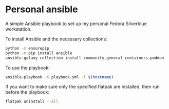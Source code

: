 # Personal ansible

A simple Ansible playbook to set up my personal Fedora Silverblue workstation.

To install Ansible and the necessary collections:

```sh
python -m ensurepip
python -m pip install ansible
ansible-galaxy collection install community.general containers.podman
```

To use the playbook:

```sh
ansible-playbook -K playbook.yml -l $(hostname)
```

If you want to make sure only the specified flatpak are installed, then run before the playbook:

```sh
flatpak uninstall --all
```
